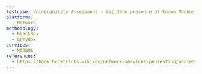 ```yaml
---
testcase: Vulnerability Assessment - Validate presence of known Modbus vulnerabilities (e.g., CVEs related to Modbus implementations in specific devices or vendors)
platforms: 
  - Network
methodology: 
  - BlackBox
  - GreyBox
services:
  - MODBUS
references:
  - https://book.hacktricks.wiki/en/network-services-pentesting/pentesting-modbus.html
---
```

